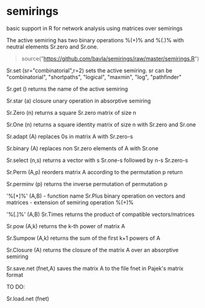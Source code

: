 # semirings 
basic support in R for network analysis using matrices over semirings

The active semiring has two binary operations %(+)% and %(.)% with neutral elements Sr.zero and Sr.one. 

> source("https://github.com/bavla/semirings/raw/master/semirings.R")

Sr.set  (sr="combinatorial",r=2)
  sets the active semiring. sr can be "combinatorial", "shortpaths", "logical", "maxmin", "log", "pathfinder"

Sr.get  () 
  returns the name of the active semiring

Sr.star (a) closure unary operation in absorptive semiring

Sr.Zero (n)
  returns a square Sr.zero matrix of size n

Sr.One (n)
  returns a square identity matrix of size  n  with  Sr.zero and Sr.one

Sr.adapt (A) 
  replaces  0s  in matrix A with Sr.zero-s

Sr.binary (A) 
  replaces non Sr.zero elements of A with Sr.one

Sr.select  (n,s) 
  returns a vector with  s  Sr.one-s followed by  n-s  Sr.zero-s

Sr.Perm  (A,p) 
  reorders matrix  A  according to the permutation  p return

Sr.perminv  (p)
  returns the inverse permutation of permutation  p


'%[+]%'   (A,B) - function name Sr.Plus
  binary operation on vectors and matrices - extension of semiring operation  %(+)%

'%[.]%' (A,B) Sr.Times 
  returns the product of compatible vectors/matrices

Sr.pow    (A,k)
  returns the k-th power of matrix A
  
Sr.Sumpow (A,k)
  returns the sum of the first k+1 powers of A

Sr.Closure (A)
  returns the closure of the matrix  A  over an absorptive semiring

Sr.save.net (fnet,A)
  saves the matrix  A  to the file  fnet  in Pajek's matrix format

TO DO:

Sr.load.net (fnet)

